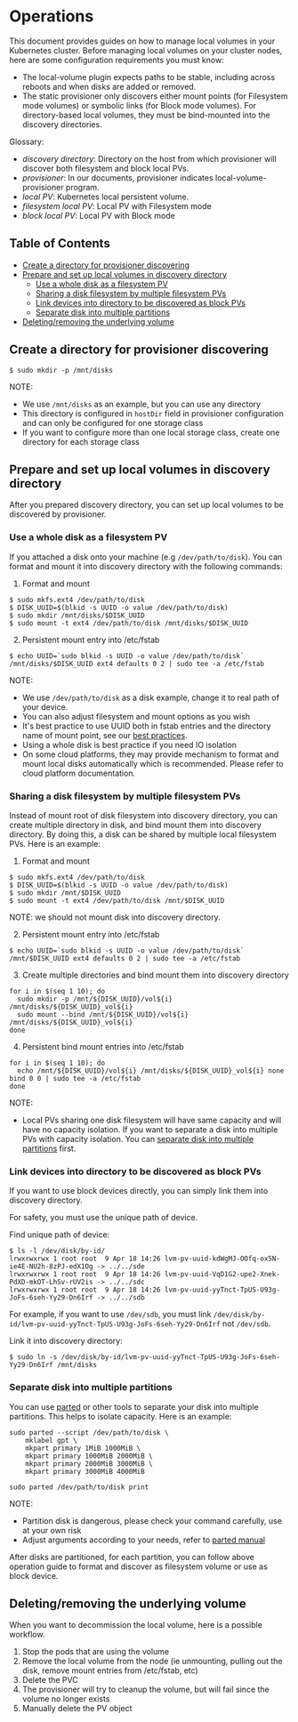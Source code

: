 # Operations

This document provides guides on how to manage local volumes in your Kubernetes
cluster. Before managing local volumes on your cluster nodes, here are some
configuration requirements you must know:

* The local-volume plugin expects paths to be stable, including across
  reboots and when disks are added or removed.
* The static provisioner only discovers either mount points (for Filesystem mode volumes)
  or symbolic links (for Block mode volumes). For directory-based local volumes, they
  must be bind-mounted into the discovery directories.

Glossary:

- _discovery directory_: Directory on the host from which provisioner will
  discover both filesystem and block local PVs.
- _provisioner_: In our documents, provisioner indicates local-volume-provisioner program.
- *local PV*: Kubernetes local persistent volume.
- *filesystem local PV*: Local PV with Filesystem mode
- *block local PV*: Local PV with Block mode

## Table of Contents

- [Create a directory for provisioner discovering](#create-a-directory-for-provisioner-discovering)
- [Prepare and set up local volumes in discovery directory](#prepare-and-set-up-local-volumes-in-discovery-directory)
  * [Use a whole disk as a filesystem PV](#use-a-whole-disk-as-a-filesystem-pv)
  * [Sharing a disk filesystem by multiple filesystem PVs](#sharing-a-disk-filesystem-by-multiple-filesystem-pvs)
  * [Link devices into directory to be discovered as block PVs](#link-devices-into-directory-to-be-discovered-as-block-pvs)
  * [Separate disk into multiple partitions](#separate-disk-into-multiple-partitions)
- [Deleting/removing the underlying volume](#deletingremoving-the-underlying-volume)

## Create a directory for provisioner discovering

```
$ sudo mkdir -p /mnt/disks
```

NOTE: 

- We use `/mnt/disks` as an example, but you can use any directory 
- This directory is configured in `hostDir` field in provisioner configuration
  and can only be configured for one storage class
- If you want to configure more than one local storage class, create one
  directory for each storage class

## Prepare and set up local volumes in discovery directory

After you prepared discovery directory, you can set up local
volumes to be discovered by provisioner.

### Use a whole disk as a filesystem PV

If you attached a disk onto your machine (e.g `/dev/path/to/disk`). You
can format and mount it into discovery directory with the following commands:

1) Format and mount

```
$ sudo mkfs.ext4 /dev/path/to/disk
$ DISK_UUID=$(blkid -s UUID -o value /dev/path/to/disk) 
$ sudo mkdir /mnt/disks/$DISK_UUID
$ sudo mount -t ext4 /dev/path/to/disk /mnt/disks/$DISK_UUID
```

2) Persistent mount entry into /etc/fstab

```
$ echo UUID=`sudo blkid -s UUID -o value /dev/path/to/disk` /mnt/disks/$DISK_UUID ext4 defaults 0 2 | sudo tee -a /etc/fstab
```

NOTE:

- We use `/dev/path/to/disk` as a disk example, change it to real path of your
  device.
- You can also adjust filesystem and mount options as you wish
- It's best practice to use UUID both in fstab entries and the directory name
  of mount point, see our [best practices](best-practices.md).
- Using a whole disk is best practice if you need IO isolation
- On some cloud platforms, they may provide mechanism to format and mount local
  disks automatically which is recommended. Please refer to cloud platform
  documentation.

### Sharing a disk filesystem by multiple filesystem PVs

Instead of mount root of disk filesystem into discovery directory, you can
create multiple directory in disk, and bind mount them into discovery
directory. By doing this, a disk can be shared by multiple local filesystem
PVs. Here is an example:

1) Format and mount

```
$ sudo mkfs.ext4 /dev/path/to/disk
$ DISK_UUID=$(blkid -s UUID -o value /dev/path/to/disk) 
$ sudo mkdir /mnt/$DISK_UUID
$ sudo mount -t ext4 /dev/path/to/disk /mnt/$DISK_UUID
```

NOTE: we should not mount disk into discovery directory.

2) Persistent mount entry into /etc/fstab

```
$ echo UUID=`sudo blkid -s UUID -o value /dev/path/to/disk` /mnt/$DISK_UUID ext4 defaults 0 2 | sudo tee -a /etc/fstab
```

3) Create multiple directories and bind mount them into discovery directory

```
for i in $(seq 1 10); do
  sudo mkdir -p /mnt/${DISK_UUID}/vol${i} /mnt/disks/${DISK_UUID}_vol${i}
  sudo mount --bind /mnt/${DISK_UUID}/vol${i} /mnt/disks/${DISK_UUID}_vol${i}
done
```

4) Persistent bind mount entries into /etc/fstab

```
for i in $(seq 1 10); do
  echo /mnt/${DISK_UUID}/vol${i} /mnt/disks/${DISK_UUID}_vol${i} none bind 0 0 | sudo tee -a /etc/fstab
done
```

NOTE:

- Local PVs sharing one disk filesystem will have same capacity and will have
  no capacity isolation. If you want to separate a disk into multiple PVs with
  capacity isolation. You can [separate disk into multiple
  partitions](#separate-disk-into-multiple-partitions) first.

### Link devices into directory to be discovered as block PVs

If you want to use block devices directly, you can simply link them into
discovery directory.

For safety, you must use the unique path of device.

Find unique path of device:

```
$ ls -l /dev/disk/by-id/
lrwxrwxrwx 1 root root  9 Apr 18 14:26 lvm-pv-uuid-kdWgMJ-OOfq-ox5N-ie4E-NU2h-8zPJ-edX1Og -> ../../sde
lrwxrwxrwx 1 root root  9 Apr 18 14:26 lvm-pv-uuid-VqD1G2-upe2-Xnek-PdXD-mkOT-LhSv-rUV2is -> ../../sdc
lrwxrwxrwx 1 root root  9 Apr 18 14:26 lvm-pv-uuid-yyTnct-TpUS-U93g-JoFs-6seh-Yy29-Dn6Irf -> ../../sdb
```

For example, if you want to use `/dev/sdb`, you must link
`/dev/disk/by-id/lvm-pv-uuid-yyTnct-TpUS-U93g-JoFs-6seh-Yy29-Dn6Irf` not 
`/dev/sdb`.

Link it into discovery directory:

```
$ sudo ln -s /dev/disk/by-id/lvm-pv-uuid-yyTnct-TpUS-U93g-JoFs-6seh-Yy29-Dn6Irf /mnt/disks
```

### Separate disk into multiple partitions

You can use [parted](https://www.gnu.org/s/parted/manual/parted.html) or other
tools to separate your disk into multiple partitions. This helps to isolate
capacity. Here is an example:

```
sudo parted --script /dev/path/to/disk \
    mklabel gpt \
    mkpart primary 1MiB 1000MiB \
    mkpart primary 1000MiB 2000MiB \
    mkpart primary 2000MiB 3000MiB \
    mkpart primary 3000MiB 4000MiB

sudo parted /dev/path/to/disk print
```

NOTE:

- Partition disk is dangerous, please check your command carefully, use at your own risk
- Adjust arguments according to your needs, refer to [parted manual](https://www.gnu.org/s/parted/manual/parted.html)

After disks are partitioned, for each partition, you can follow above operation
guide to format and discover as filesystem volume or use as block device.

## Deleting/removing the underlying volume

When you want to decommission the local volume, here is a possible workflow.

1. Stop the pods that are using the volume
2. Remove the local volume from the node (ie unmounting, pulling out the disk, remove mount entries from /etc/fstab, etc)
3. Delete the PVC
4. The provisioner will try to cleanup the volume, but will fail since the volume no longer exists
5. Manually delete the PV object
